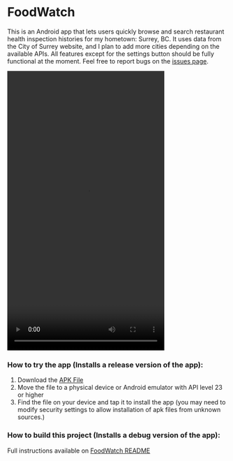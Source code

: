 # FoodWatch
This is an Android app that lets users quickly browse and search restaurant health inspection histories for my hometown: Surrey, BC. It uses data from the City of Surrey website, and I plan to add more cities depending on the available APIs. All features except for the settings button should be fully functional at the moment. Feel free to report bugs on the [issues page](https://github.com/ericjang96/FoodWatch/issues).

<div class="center-vid">
  <video class="border-vid" src="app_demo_1.mp4" width="360" height="640" controls preload></video>
<!--  <video class="border-vid" src="app_demo_1.mp4" width="360" height="640" controls preload></video> This is a placeholder for multiple videos in the future -->
</div>

### How to try the app (Installs a release version of the app):
1. Download the [APK File](https://github.com/ericjang96/FoodWatch/releases/download/0.1.2/app-release.apk)
2. Move the file to a physical device or Android emulator with API level 23 or higher
3. Find the file on your device and tap it to install the app (you may need to modify security settings to allow installation of apk files from unknown sources.)

### How to build this project (Installs a debug version of the app):
Full instructions available on [FoodWatch README](https://github.com/ericjang96/FoodWatch/blob/master/README.md)
